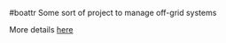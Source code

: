 #boattr 
Some sort of project to manage off-grid systems

More details [here](http://ag.kiben.net/blog/2014/06/21/boattr/)
